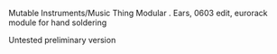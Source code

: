Mutable Instruments/Music Thing Modular . Ears, 0603 edit, eurorack module for hand soldering

Untested preliminary version
